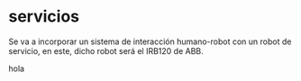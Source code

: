 # servicios

Se va a incorporar un sistema de interacción humano-robot con un robot de servicio, en este, dicho robot será el IRB120 de ABB.

hola
